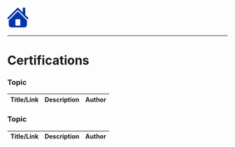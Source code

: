 [![Home](/src/home.png)](README.md)
________

# Certifications


### Topic
| Title/Link | Description | Author |
| :--------: | :---------- | :----- |



### Topic
| Title/Link | Description | Author |
| :--------: | :---------- | :----- |


